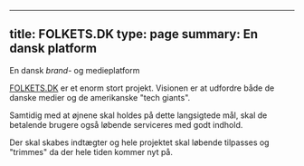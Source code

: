 


---

title: FOLKETS.DK
type: page
summary: En dansk platform
---

En dansk _brand-_ og medieplatform

[FOLKETS.DK](https://www.folkets.dk) er et enorm stort projekt. Visionen er at udfordre både de danske medier og de amerikanske "tech giants".

Samtidig med at øjnene skal holdes på dette langsigtede mål, skal de betalende brugere også løbende serviceres med godt indhold.

Der skal skabes indtægter og hele projektet skal løbende tilpasses og "trimmes" da der hele tiden kommer nyt på.
